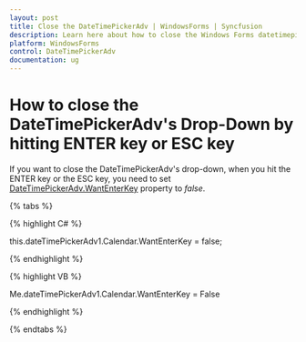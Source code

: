 ```yaml
---
layout: post
title: Close the DateTimePickerAdv | WindowsForms | Syncfusion
description: Learn here about how to close the Windows Forms datetimepickeradv drop-down by hitting enter key or esc key.
platform: WindowsForms
control: DateTimePickerAdv 
documentation: ug
---
```

# How to close the DateTimePickerAdv's Drop-Down by hitting ENTER key or ESC key

If you want to close the DateTimePickerAdv's drop-down, when you hit the ENTER key or the ESC key, you need to set [DateTimePickerAdv.WantEnterKey](https://help.syncfusion.com/cr/windowsforms/Syncfusion.Windows.Forms.Tools.MonthCalendarAdv.html#Syncfusion_Windows_Forms_Tools_MonthCalendarAdv_WantEnterKey) property to _false_.

{% tabs %}

{% highlight C# %}

this.dateTimePickerAdv1.Calendar.WantEnterKey = false;

{% endhighlight %}

{% highlight VB %}

Me.dateTimePickerAdv1.Calendar.WantEnterKey = False

{% endhighlight %}

{% endtabs %}
